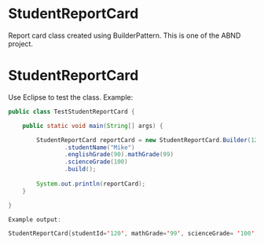 # StudentReportCard
Report card class created using BuilderPattern.
This is one of the ABND project.

# StudentReportCard
Use Eclipse to test the class. Example:

```java
public class TestStudentReportCard {

	public static void main(String[] args) {

		StudentReportCard reportCard = new StudentReportCard.Builder(120)
				.studentName("Mike")
				.englishGrade(90).mathGrade(99)
				.scienceGrade(100)
                .build();
		
		System.out.println(reportCard);
	}

}

Example output:

StudentReportCard{studentId='120', mathGrade='99', scienceGrade= '100', englishGrade= '90', studentName= 'Mike'}


